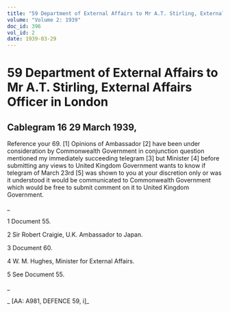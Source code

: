 ```yaml
---
title: "59 Department of External Affairs to Mr A.T. Stirling, External Affairs Officer in London"
volume: "Volume 2: 1939"
doc_id: 396
vol_id: 2
date: 1939-03-29
---
```


# 59 Department of External Affairs to Mr A.T. Stirling, External Affairs Officer in London

## Cablegram 16 29 March 1939,

Reference your 69. [1] Opinions of Ambassador [2] have been under consideration by Commonwealth Government in conjunction question mentioned my immediately succeeding telegram [3] but Minister [4] before submitting any views to United Kingdom Government wants to know if telegram of March 23rd [5] was shown to you at your discretion only or was it understood it would be communicated to Commonwealth Government which would be free to submit comment on it to United Kingdom Government.

_

1 Document 55.

2 Sir Robert Craigie, U.K. Ambassador to Japan.

3 Document 60.

4 W. M. Hughes, Minister for External Affairs.

5 See Document 55.

_

_ [AA: A981, DEFENCE 59, i]_
